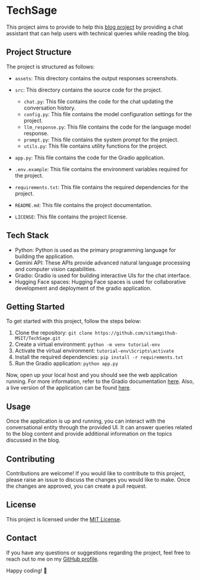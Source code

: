 ﻿# TechSage

This project aims to provide to help this [blog project](https://github.com/sitamgithub-MSIT/TechwithTea) by providing a chat assistant that can help users with technical queries while reading the blog.

## Project Structure

The project is structured as follows:

- `assets`: This directory contains the output responses screenshots.

- `src`: This directory contains the source code for the project.

  - `chat.py`: This file contains the code for the chat updating the conversation history.
  - `config.py`: This file contains the model configuration settings for the project.
  - `llm_response.py`: This file contains the code for the language model response.
  - `prompt.py`: This file contains the system prompt for the project.
  - `utils.py`: This file contains utility functions for the project.

- `app.py`: This file contains the code for the Gradio application.
- `.env.example`: This file contains the environment variables required for the project.
- `requirements.txt`: This file contains the required dependencies for the project.
- `README.md`: This file contains the project documentation.
- `LICENSE`: This file contains the project license.

## Tech Stack

- Python: Python is used as the primary programming language for building the application.
- Gemini API: These APIs provide advanced natural language processing and computer vision capabilities.
- Gradio: Gradio is used for building interactive UIs for the chat interface.
- Hugging Face spaces: Hugging Face spaces is used for collaborative development and deployment of the gradio application.

## Getting Started

To get started with this project, follow the steps below:

1. Clone the repository: `git clone https://github.com/sitamgithub-MSIT/TechSage.git`
2. Create a virtual environment: `python -m venv tutorial-env`
3. Activate the virtual environment: `tutorial-env\Scripts\activate`
4. Install the required dependencies: `pip install -r requirements.txt`
5. Run the Gradio application: `python app.py`

Now, open up your local host and you should see the web application running. For more information, refer to the Gradio documentation [here](https://www.gradio.app/docs/interface). Also, a live version of the application can be found [here](https://huggingface.co/spaces/sitammeur/TechSage).

## Usage

Once the application is up and running, you can interact with the conversational entity through the provided UI. It can answer queries related to the blog content and provide additional information on the topics discussed in the blog.

## Contributing

Contributions are welcome! If you would like to contribute to this project, please raise an issue to discuss the changes you would like to make. Once the changes are approved, you can create a pull request.

## License

This project is licensed under the [MIT License](LICENSE).

## Contact

If you have any questions or suggestions regarding the project, feel free to reach out to me on my [GitHub profile](https://github.com/sitamgithub-MSIT).

Happy coding! 🚀
